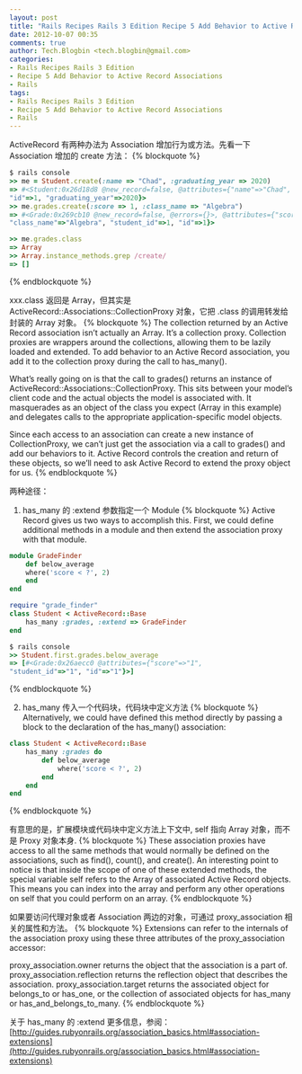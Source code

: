 ```yaml
---
layout: post
title: "Rails Recipes Rails 3 Edition Recipe 5 Add Behavior to Active Record Associations"
date: 2012-10-07 00:35
comments: true
author: Tech.Blogbin <tech.blogbin@gmail.com>
categories: 
- Rails Recipes Rails 3 Edition
- Recipe 5 Add Behavior to Active Record Associations
- Rails
tags: 
- Rails Recipes Rails 3 Edition
- Recipe 5 Add Behavior to Active Record Associations
- Rails
---
```


ActiveRecord 有两种办法为 Association 增加行为或方法。先看一下 Association 增加的 create 方法：
{% blockquote %}
``` ruby 
$ rails console
>> me = Student.create(:name => "Chad", :graduating_year => 2020)
=> #<Student:0x26d18d8 @new_record=false, @attributes={"name"=>"Chad",
"id"=>1, "graduating_year"=>2020}>
>> me.grades.create(:score => 1, :class_name => "Algebra")
=> #<Grade:0x269cb10 @new_record=false, @errors={}>, @attributes={"score"=>1,
"class_name"=>"Algebra", "student_id"=>1, "id"=>1}>
```

<!--more-->

``` ruby
>> me.grades.class
=> Array
>> Array.instance_methods.grep /create/
=> []
```
{% endblockquote %}

xxx.class 返回是 Array，但其实是 ActiveRecord::Associations::CollectionProxy 对象，它把 .class 的调用转发给封装的 Array 对象。
{% blockquote %}
The collection returned by an Active Record association isn’t actually an Array.
It’s a collection proxy. Collection proxies are wrappers around the collections,
allowing them to be lazily loaded and extended. To add behavior to an Active
Record association, you add it to the collection proxy during the call to
has_many().

What’s really going on is that the call to grades() returns an instance of
ActiveRecord::Associations::CollectionProxy. This sits between your model’s client code
and the actual objects the model is associated with. It masquerades as an
object of the class you expect (Array in this example) and delegates calls to the
appropriate application-specific model objects.

Since each access to an association can create
a new instance of CollectionProxy, we can’t just get the association via a call to
grades() and add our behaviors to it. Active Record controls the creation and
return of these objects, so we’ll need to ask Active Record to extend the proxy
object for us.
{% endblockquote %}

两种途径：
1. has_many 的 :extend 参数指定一个 Module
{% blockquote %}
Active Record gives us two ways to accomplish this. First, we
could define additional methods in a module and then extend the association
proxy with that module.

``` ruby rr2/assoc_proxies/lib/grade_finder.rb
module GradeFinder
	def below_average
	where('score < ?', 2)
	end
end
```

``` ruby rr2/assoc_proxies/app/models/student.rb
require "grade_finder"
class Student < ActiveRecord::Base
	has_many :grades, :extend => GradeFinder
end
```

``` ruby
$ rails console
>> Student.first.grades.below_average
=> [#<Grade:0x26aecc0 @attributes={"score"=>"1",
"student_id"=>"1", "id"=>"1"}>]
```
{% endblockquote %}

2. has_many 传入一个代码块，代码块中定义方法
{% blockquote %}
Alternatively, we could have defined this method directly by passing a block
to the declaration of the has_many() association:
``` ruby rr2/assoc_proxies/app/models/student.rb
class Student < ActiveRecord::Base
	has_many :grades do
		def below_average
			where('score < ?', 2)
		end
	end
end
```
{% endblockquote %}

有意思的是，扩展模块或代码块中定义方法上下文中, self 指向 Array 对象，而不是 Proxy 对象本身.
{% blockquote %}
These association proxies have access to all the same methods that would
normally be defined on the associations, such as find(), count(), and create().
An interesting point to notice is that inside the scope of one of these extended
methods, the special variable self refers to the Array of associated Active Record
objects. This means you can index into the array and perform any other
operations on self that you could perform on an array.
{% endblockquote %}

如果要访问代理对象或者 Association 两边的对象，可通过 proxy_association 相关的属性和方法。
{% blockquote %}
Extensions can refer to the internals of the association proxy using these three attributes of the proxy_association accessor:

proxy_association.owner returns the object that the association is a part of.
proxy_association.reflection returns the reflection object that describes the association.
proxy_association.target returns the associated object for belongs_to or has_one, or the collection of associated objects for has_many or has_and_belongs_to_many.
{% endblockquote %}

关于 has_many 的 :extend 更多信息，参阅：
[http://guides.rubyonrails.org/association_basics.html#association-extensions](http://guides.rubyonrails.org/association_basics.html#association-extensions)
